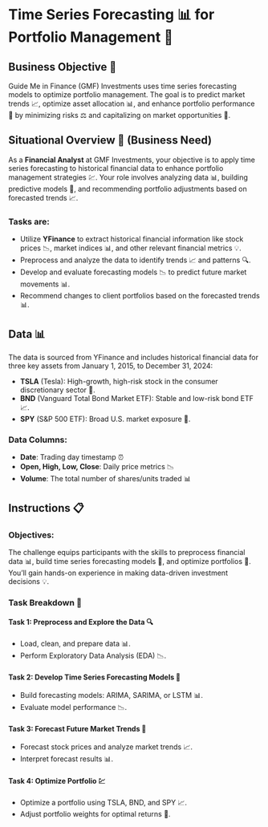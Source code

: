 # Time Series Forecasting 📊 for Portfolio Management 💼

## Business Objective 🎯
Guide Me in Finance (GMF) Investments uses time series forecasting models to optimize portfolio management. The goal is to predict market trends 📈, optimize asset allocation 📊, and enhance portfolio performance 💼 by minimizing risks ⚖️ and capitalizing on market opportunities 🚀.

## Situational Overview 🧐 (Business Need)
As a **Financial Analyst** at GMF Investments, your objective is to apply time series forecasting to historical financial data to enhance portfolio management strategies 💹. Your role involves analyzing data 📊, building predictive models 🤖, and recommending portfolio adjustments based on forecasted trends 📈.

### Tasks are:
- Utilize **YFinance** to extract historical financial information like stock prices 📉, market indices 📊, and other relevant financial metrics 💡.
- Preprocess and analyze the data to identify trends 📈 and patterns 🔍.
- Develop and evaluate forecasting models 📉 to predict future market movements 📊.
- Recommend changes to client portfolios based on the forecasted trends 📊.

## Data 📊
The data is sourced from YFinance and includes historical financial data for three key assets from January 1, 2015, to December 31, 2024:

- **TSLA** (Tesla): High-growth, high-risk stock in the consumer discretionary sector 🚗.
- **BND** (Vanguard Total Bond Market ETF): Stable and low-risk bond ETF 📈.
- **SPY** (S&P 500 ETF): Broad U.S. market exposure 💼.

### Data Columns:
- **Date**: Trading day timestamp ⏰
- **Open, High, Low, Close**: Daily price metrics 📉
- **Volume**: The total number of shares/units traded 📊


## Instructions 📋

### Objectives:
The challenge equips participants with the skills to preprocess financial data 📊, build time series forecasting models 🤖, and optimize portfolios 💼. You’ll gain hands-on experience in making data-driven investment decisions 💡.

### Task Breakdown 📝

#### Task 1: Preprocess and Explore the Data 🔍
- Load, clean, and prepare data 📊.
- Perform Exploratory Data Analysis (EDA) 📉.

#### Task 2: Develop Time Series Forecasting Models 🧠
- Build forecasting models: ARIMA, SARIMA, or LSTM 📊.
- Evaluate model performance 📉.

#### Task 3: Forecast Future Market Trends 🔮
- Forecast stock prices and analyze market trends 📈.
- Interpret forecast results 📊.

#### Task 4: Optimize Portfolio 💹
- Optimize a portfolio using TSLA, BND, and SPY 📈.
- Adjust portfolio weights for optimal returns 💼.

